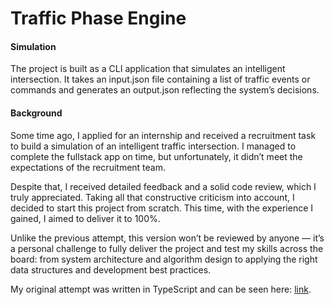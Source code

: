 # Traffic Phase Engine
#### Simulation
The project is built as a CLI application that simulates an intelligent intersection. It takes an input.json file containing a list of traffic events or commands and generates an output.json reflecting the system’s decisions.

#### Background
Some time ago, I applied for an internship and received a recruitment task to build a simulation of an intelligent traffic intersection. I managed to complete the fullstack app on time, but unfortunately, it didn’t meet the expectations of the recruitment team.

Despite that, I received detailed feedback and a solid code review, which I truly appreciated. Taking all that constructive criticism into account, I decided to start this project from scratch. This time, with the experience I gained, I aimed to deliver it to 100%.

Unlike the previous attempt, this version won’t be reviewed by anyone — it’s a personal challenge to fully deliver the project and test my skills across the board: from system architecture and algorithm design to applying the right data structures and development best practices.

My original attempt was written in TypeScript and can be seen here: [link](https://github.com/jzielinski47/intelligent-traffic-control).
